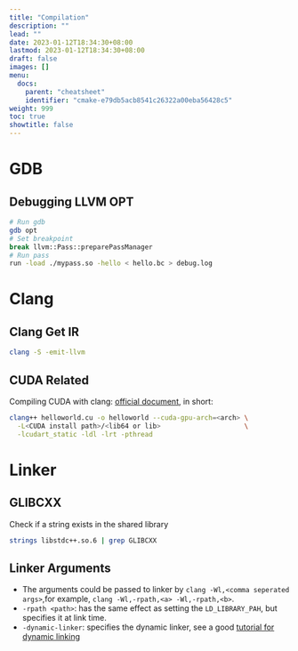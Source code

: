 ```yaml
---
title: "Compilation"
description: ""
lead: ""
date: 2023-01-12T18:34:30+08:00
lastmod: 2023-01-12T18:34:30+08:00
draft: false
images: []
menu:
  docs:
    parent: "cheatsheet"
    identifier: "cmake-e79db5acb8541c26322a00eba56428c5"
weight: 999
toc: true
showtitle: false
---
```


# GDB

## Debugging LLVM OPT

```bash
# Run gdb
gdb opt
# Set breakpoint
break llvm::Pass::preparePassManager
# Run pass
run -load ./mypass.so -hello < hello.bc > debug.log
```

# Clang

## Clang Get IR

```bash
clang -S -emit-llvm
```

## CUDA Related

Compiling CUDA with clang: [official document](https://llvm.org/docs/CompileCudaWithLLVM.html), in short:

```bash
clang++ helloworld.cu -o helloworld --cuda-gpu-arch=<arch> \
  -L<CUDA install path>/<lib64 or lib>                     \
  -lcudart_static -ldl -lrt -pthread
```


# Linker

## GLIBCXX

Check if a string exists in the shared library

```bash
strings libstdc++.so.6 | grep GLIBCXX
```

## Linker Arguments

- The arguments could be passed to linker by `clang -Wl,<comma seperated args>`,for example, `clang -Wl,-rpath,<a> -Wl,-rpath,<b>`.
- `-rpath <path>`: has the same effect as setting the `LD_LIBRARY_PAH`, but specifies it at link time.
- `-dynamic-linker`: specifies the dynamic linker, see a good [tutorial for dynamic linking](https://developer.ibm.com/tutorials/l-dynamic-libraries/) 


